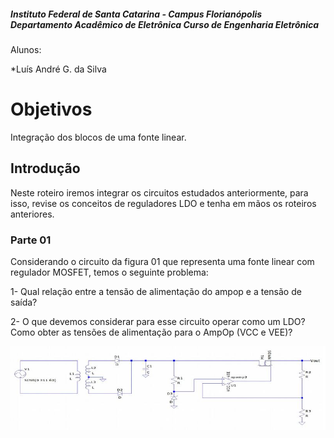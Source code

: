 ##### Instituto Federal de Santa Catarina - Campus Florianópolis Departamento Acadêmico de Eletrônica Curso de Engenharia Eletrônica

Alunos:

*Luís André G. da Silva


# Objetivos
Integração dos blocos de uma fonte linear.

## Introdução
Neste roteiro iremos integrar os circuitos estudados anteriormente, para isso, revise os conceitos
de reguladores LDO e tenha em mãos os roteiros anteriores.

### Parte 01

Considerando o circuito da figura 01 que representa uma fonte linear com regulador MOSFET, temos o seguinte problema:

1- Qual relação entre a tensão de alimentação do ampop e a tensão de saída?


2- O que devemos considerar para esse circuito operar como um LDO? Como obter as tensões de alimentação para o AmpOp (VCC e VEE)?

![primeiro bloco](/Imagens/parte5/retificadoreampop.JPG)
